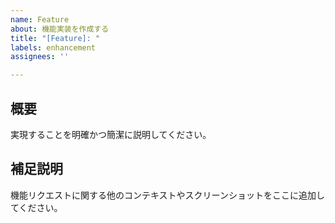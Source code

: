 ```yaml
---
name: Feature
about: 機能実装を作成する
title: "[Feature]: "
labels: enhancement
assignees: ''

---
```


## 概要
実現することを明確かつ簡潔に説明してください。

## 補足説明
機能リクエストに関する他のコンテキストやスクリーンショットをここに追加してください。
